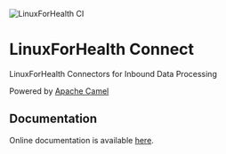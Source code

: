 ![LinuxForHealth CI](https://github.com/LinuxForHealth/connect/workflows/Linux%20for%20Health%20CI/badge.svg?branch=master)

# LinuxForHealth Connect
LinuxForHealth Connectors for Inbound Data Processing

Powered by [Apache Camel](https://camel.apache.org/)

## Documentation
Online documentation is available [here](https://linuxforhealth.github.io/docs).
